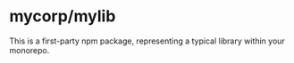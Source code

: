 # mycorp/mylib

This is a first-party npm package, representing a typical library within your monorepo.
